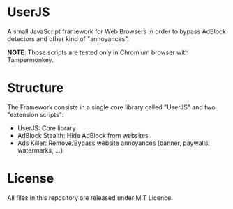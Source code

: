 # UserJS
A small JavaScript framework for Web Browsers in order to bypass AdBlock detectors and other kind of "annoyances".

**NOTE**: Those scripts are tested only in Chromium browser with Tampermonkey.

# Structure
The Framework consists in a single core library called "UserJS" and two "extension scripts":
* UserJS: Core library
* AdBlock Stealth: Hide AdBlock from websites
* Ads Killer: Remove/Bypass website annoyances (banner, paywalls, watermarks, ...)

# License
All files in this repository are released under MIT Licence.
